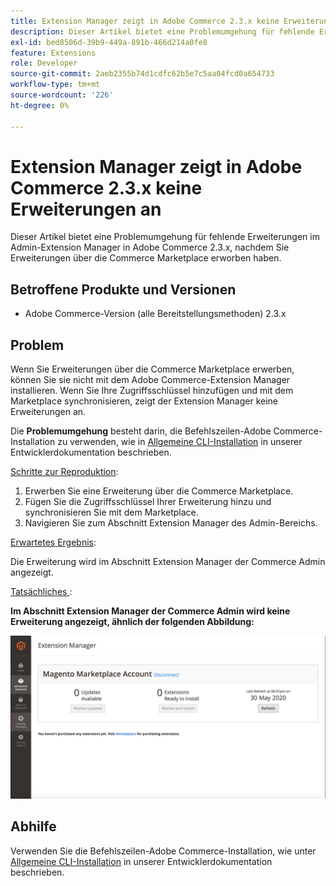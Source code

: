 ```yaml
---
title: Extension Manager zeigt in Adobe Commerce 2.3.x keine Erweiterungen an
description: Dieser Artikel bietet eine Problemumgehung für fehlende Erweiterungen im Admin-Extension Manager in Adobe Commerce 2.3.x, nachdem Sie Erweiterungen über die Commerce Marketplace erworben haben.
exl-id: bed8506d-39b9-449a-891b-466d214a0fe8
feature: Extensions
role: Developer
source-git-commit: 2aeb2355b74d1cdfc62b5e7c5aa04fcd0a654733
workflow-type: tm+mt
source-wordcount: '226'
ht-degree: 0%

---
```


# Extension Manager zeigt in Adobe Commerce 2.3.x keine Erweiterungen an

Dieser Artikel bietet eine Problemumgehung für fehlende Erweiterungen im Admin-Extension Manager in Adobe Commerce 2.3.x, nachdem Sie Erweiterungen über die Commerce Marketplace erworben haben.

## Betroffene Produkte und Versionen

* Adobe Commerce-Version (alle Bereitstellungsmethoden) 2.3.x

## Problem

Wenn Sie Erweiterungen über die Commerce Marketplace erwerben, können Sie sie nicht mit dem Adobe Commerce-Extension Manager installieren. Wenn Sie Ihre Zugriffsschlüssel hinzufügen und mit dem Marketplace synchronisieren, zeigt der Extension Manager keine Erweiterungen an.

Die **Problemumgehung** besteht darin, die Befehlszeilen-Adobe Commerce-Installation zu verwenden, wie in [Allgemeine CLI-Installation](https://experienceleague.adobe.com/de/docs/commerce-operations/installation-guide/tutorials/extensions) in unserer Entwicklerdokumentation beschrieben.

<u>Schritte zur Reproduktion</u>:

1. Erwerben Sie eine Erweiterung über die Commerce Marketplace.
1. Fügen Sie die Zugriffsschlüssel Ihrer Erweiterung hinzu und synchronisieren Sie mit dem Marketplace.
1. Navigieren Sie zum Abschnitt Extension Manager des Admin-Bereichs.

<u>Erwartetes Ergebnis</u>:

Die Erweiterung wird im Abschnitt Extension Manager der Commerce Admin angezeigt.

<u>Tatsächliches </u>:

**Im Abschnitt Extension Manager der Commerce Admin wird keine Erweiterung angezeigt, ähnlich der folgenden Abbildung:**


![KB-607_Image_1.png](assets/KB-607_Image_1.png)

## Abhilfe

Verwenden Sie die Befehlszeilen-Adobe Commerce-Installation, wie unter [Allgemeine CLI-Installation](https://experienceleague.adobe.com/de/docs/commerce-operations/installation-guide/tutorials/extensions) in unserer Entwicklerdokumentation beschrieben.
